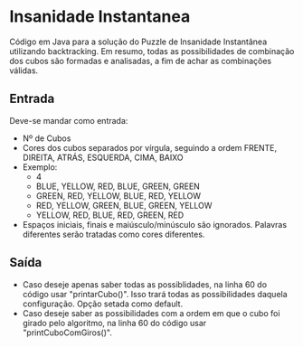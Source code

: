 # Insanidade Instantanea

Código em Java para a solução do Puzzle de Insanidade Instantânea utilizando backtracking. Em resumo, todas as possibilidades de combinação dos cubos são formadas e analisadas, a fim de achar as combinações válidas.

## Entrada
Deve-se mandar como entrada:
* Nº de Cubos
* Cores dos cubos separados por vírgula, seguindo a ordem FRENTE, DIREITA, ATRÁS, ESQUERDA, CIMA, BAIXO
* Exemplo:
    * 4
    * BLUE, YELLOW, RED, BLUE, GREEN, GREEN
    * GREEN, RED, YELLOW, BLUE, RED, YELLOW
    * RED, YELLOW, GREEN, BLUE, GREEN, YELLOW
    * YELLOW, RED, BLUE, RED, GREEN, RED
* Espaços iniciais, finais e maiúsculo/minúsculo são ignorados. Palavras diferentes serão tratadas como cores diferentes.

## Saída
* Caso deseje apenas saber todas as possiblidades, na linha 60 do código usar "printarCubo()". Isso trará todas as possibilidades daquela configuração. Opção setada como default.
* Caso deseje saber as possibilidades com a ordem em que o cubo foi girado pelo algoritmo, na linha 60 do código usar "printCuboComGiros()".
